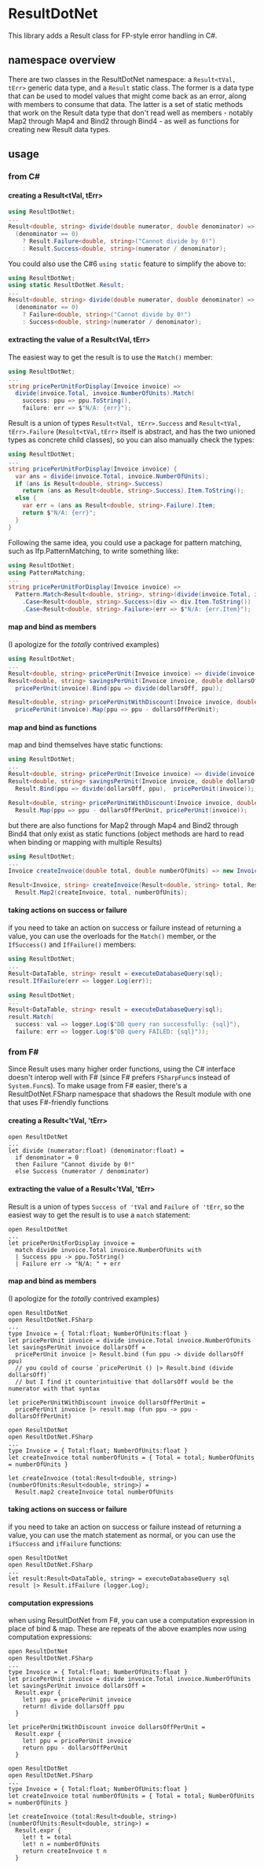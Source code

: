 # ResultDotNet
This library adds a Result class for FP-style error handling in C#.

## namespace overview
There are two classes in the ResultDotNet namespace: a `Result<tVal, tErr>` generic data type, and a `Result` static class.  The former is a data type that can be used to model values that might come back as an error, along with members to consume that data.  The latter is a set of static methods that work on the Result data type that don't read well as members - notably Map2 through Map4 and Bind2 through Bind4 - as well as functions for creating new Result data types.

## usage
### from C&#35;
#### creating a Result<tVal, tErr>
```C#
using ResultDotNet;
...
Result<double, string> divide(double numerator, double denominator) =>
  (denominator == 0)
    ? Result.Failure<double, string>("Cannot divide by 0!")
    : Result.Success<double, string>(numerator / denominator);
```
You could also use the C#6 `using static` feature to simplify the above to:
```C#
using ResultDotNet;
using static ResultDotNet.Result;
...
Result<double, string> divide(double numerator, double denominator) =>
  (denominator == 0)
    ? Failure<double, string>("Cannot divide by 0!")
    : Success<double, string>(numerator / denominator);
```

#### extracting the value of a Result<tVal, tErr>
The easiest way to get the result is to use the `Match()` member:
```C#
using ResultDotNet;
...
string pricePerUnitForDisplay(Invoice invoice) =>
  divide(invoice.Total, invoice.NumberOfUnits).Match(
    success: ppu => ppu.ToString(),
    failure: err => $"N/A: {err}");
```
Result is a union of types `Result<tVal, tErr>.Success` and `Result<tVal, tErr>.Failure` (`Result<tVal,tErr>` itself is abstract, and has the two unioned types as concrete child classes), so you can also manually check the types:
```C#
using ResultDotNet;
...
string pricePerUnitForDisplay(Invoice invoice) {
  var ans = divide(invoice.Total, invoice.NumberOfUnits);
  if (ans is Result<double, string>.Success) 
    return (ans as Result<double, string>.Success).Item.ToString();
  else {
    var err = (ans as Result<double, string>.Failure).Item;
    return $"N/A: {err}";
  }
}
```
Following the same idea, you could use a package for pattern matching, such as Ifp.PatternMatching, to write something like:
```C#
using ResultDotNet;
using PatternMatching;
...
string pricePerUnitForDisplay(Invoice invoice) =>
  Pattern.Match<Result<double, string>, string>(divide(invoice.Total, invoice.NumberOfUnits))
    .Case<Result<double, string>.Success>(div => div.Item.ToString())
    .Case<Result<double, string>.Failure>(err => $"N/A: {err.Item}");
```

#### map and bind as members
(I apologize for the *totally* contrived examples)
```C#
using ResultDotNet;
...
Result<double, string> pricePerUnit(Invoice invoice) => divide(invoice.Total, invoice.NumberOfUnits);
Result<double, string> savingsPerUnit(Invoice invoice, double dollarsOff) =>
  pricePerUnit(invoice).Bind(ppu => divide(dollarsOff, ppu));

Result<double, string> pricePerUnitWithDiscount(Invoice invoice, double dollarsOffPerUnit) =>
  pricePerUnit(invoice).Map(ppu => ppu - dollarsOffPerUnit);
```

#### map and bind as functions
map and bind themselves have static functions:
```C#
using ResultDotNet;
...
Result<double, string> pricePerUnit(Invoice invoice) => divide(invoice.Total, invoice.NumberOfUnits);
Result<double, string> savingsPerUnit(Invoice invoice, double dollarsOff) =>
  Result.Bind(ppu => divide(dollarsOff, ppu),  pricePerUnit(invoice));

Result<double, string> pricePerUnitWithDiscount(Invoice invoice, double dollarsOffPerUnit) =>
  Result.Map(ppu => ppu - dollarsOffPerUnit, pricePerUnit(invoice));
```
but there are also functions for Map2 through Map4 and Bind2 through Bind4 that only exist as static functions (object methods are hard to read when binding or mapping with multiple Results)
```C#
using ResultDotNet;
...
Invoice createInvoice(double total, double numberOfUnits) => new Invoice(total, numberOfUnits)

Result<Invoice, string> createInvoice(Result<double, string> total, Result<double, string> numberOfUnits) =>
  Result.Map2(createInvoice, total, numberOfUnits);
```

#### taking actions on success or failure
if you need to take an action on success or failure instead of returning a value, you can use the overloads for the `Match()` member, or the `IfSuccess()` and `IfFailure()` members:
```C#
using ResultDotNet;
...
Result<DataTable, string> result = executeDatabaseQuery(sql);
result.IfFailure(err => logger.Log(err));
```

```C#
using ResultDotNet;
...
Result<DataTable, string> result = executeDatabaseQuery(sql);
result.Match(
  success: val => logger.Log($"DB query ran successfully: {sql}"),
  failure: err => logger.Log($"DB query FAILED: {sql}"));
```

### from F&#35;
Since Result uses many higher order functions, using the C# interface doesn't interop well with F# (since F# prefers `FSharpFunc`s instead of `System.Func`s).
To make usage from F# easier, there's a ResultDotNet.FSharp namespace that shadows the Result module with one that uses F#-friendly functions 
#### creating a Result<'tVal, 'tErr>
```F#
open ResultDotNet
...
let divide (numerator:float) (denominator:float) =
  if denominator = 0
  then Failure "Cannot divide by 0!"
  else Success (numerator / denominator)
```

#### extracting the value of a Result<'tVal, 'tErr>
Result is a union of types `Success of 'tVal` and `Failure of 'tErr`, so the easiest way to get the result is to use a `match` statement:
```F#
open ResultDotNet
...
let pricePerUnitForDisplay invoice =
  match divide invoice.Total invoice.NumberOfUnits with
  | Success ppu -> ppu.ToString()
  | Failure err -> "N/A: " + err
```

#### map and bind as members
(I apologize for the *totally* contrived examples)
```F#
open ResultDotNet
open ResultDotNet.FSharp
...
type Invoice = { Total:float; NumberOfUnits:float }
let pricePerUnit invoice = divide invoice.Total invoice.NumberOfUnits
let savingsPerUnit invoice dollarsOff =
  pricePerUnit invoice |> Result.bind (fun ppu -> divide dollarsOff ppu)
  // you could of course `pricePerUnit () |> Result.bind (divide dollarsOff)`
  // but I find it counterintuitive that dollarsOff would be the numerator with that syntax

let pricePerUnitWithDiscount invoice dollarsOffPerUnit =
  pricePerUnit invoice |> result.map (fun ppu -> ppu - dollarsOffPerUnit)
```
```F#
open ResultDotNet
open ResultDotNet.FSharp
...
type Invoice = { Total:float; NumberOfUnits:float }
let createInvoice total numberOfUnits = { Total = total; NumberOfUnits = numberOfUnits }

let createInvoice (total:Result<double, string>) (numberOfUnits:Result<double, string>) =
  Result.map2 createInvoice total numberOfUnits
```

#### taking actions on success or failure
if you need to take an action on success or failure instead of returning a value, you can use the match statement as normal, or you can use the `ifSuccess` and `ifFailure` functions:
```F#
open ResultDotNet
open ResultDotNet.FSharp
...
let result:Result<DataTable, string> = executeDatabaseQuery sql
result |> Result.ifFailure (logger.Log);
```

#### computation expressions
when using ResultDotNet from F#, you can use a computation expression in place of bind & map.  These are repeats of the above examples now using computation expressions:
```F#
open ResultDotNet
open ResultDotNet.FSharp
...
type Invoice = { Total:float; NumberOfUnits:float }
let pricePerUnit invoice = divide invoice.Total invoice.NumberOfUnits
let savingsPerUnit invoice dollarsOff =
  Result.expr {
    let! ppu = pricePerUnit invoice
    return! divide dollarsOff ppu
  }

let pricePerUnitWithDiscount invoice dollarsOffPerUnit =
  Result.expr {
    let! ppu = pricePerUnit invoice
    return ppu - dollarsOffPerUnit
  }
```
```F#
open ResultDotNet
open ResultDotNet.FSharp
...
type Invoice = { Total:float; NumberOfUnits:float }
let createInvoice total numberOfUnits = { Total = total; NumberOfUnits = numberOfUnits }

let createInvoice (total:Result<double, string>) (numberOfUnits:Result<double, string>) =
  Result.expr {
    let! t = total
    let! n = numberOfUnits
    return createInvoice t n
  }
```

